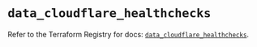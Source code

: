 # `data_cloudflare_healthchecks`

Refer to the Terraform Registry for docs: [`data_cloudflare_healthchecks`](https://registry.terraform.io/providers/cloudflare/cloudflare/5.10.1/docs/data-sources/healthchecks).

